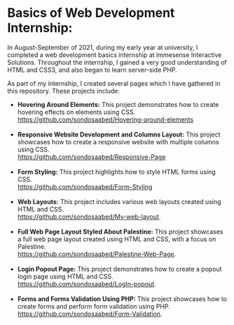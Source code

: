 <h1>Basics of Web Development Internship:</h1>
	<p>In August-September of 2021, during my early year at university, I completed a web development basics internship at Immesense Interactive Solutions. Throughout the internship, I gained a very good understanding of HTML and CSS3, and also began to learn server-side PHP.</p>
  
  <p>As part of my internship, I created several pages which I have gathered in this repository. These projects include:</p>
  
  <ul>
	<li><strong>Hovering Around Elements:</strong> This project demonstrates how to create hovering effects on elements using CSS. </br>
  <a href="https://github.com/sondosaabed/Hovering-around-elements">https://github.com/sondosaabed/Hovering-around-elements</a></li>
	</br>
  <li><strong>Responsive Website Development and Columns Layout:</strong> This project showcases how to create a responsive website with multiple columns using CSS. </br>
  <a href="https://github.com/sondosaabed/Responsive-Page">https://github.com/sondosaabed/Responsive-Page</a></li>
	</br>
  <li><strong>Form Styling:</strong> This project highlights how to style HTML forms using CSS. </br>
  <a href="https://github.com/sondosaabed/Form-Styling">https://github.com/sondosaabed/Form-Styling</a></li>
  </br>
	<li><strong>Web Layouts:</strong> This project includes various web layouts created using HTML and CSS. </br>
  <a href="https://github.com/sondosaabed/My-web-layout">https://github.com/sondosaabed/My-web-layout</a>.</li>
  </br>
	<li><strong>Full Web Page Layout Styled About Palestine:</strong> This project showcases a full web page layout created using HTML and CSS, with a focus on Palestine. </br>
  <a href="https://github.com/sondosaabed/Palestine-Web-Page">https://github.com/sondosaabed/Palestine-Web-Page</a>.</li>
  </br>
	<li><strong>Login Popout Page:</strong> This project demonstrates how to create a popout login page using HTML and CSS. </br>
  <a href="https://github.com/sondosaabed/LogIn-popout">https://github.com/sondosaabed/LogIn-popout</a>.</li>
  </br>
	<li><strong>Forms and Forms Validation Using PHP:</strong> This project showcases how to create forms and perform form validation using PHP. </br>
  <a href="https://github.com/sondosaabed/Form-Validation">https://github.com/sondosaabed/Form-Validation</a>.</li>
  </br>
</ul>
